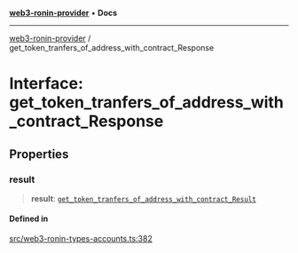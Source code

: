 [**web3-ronin-provider**](../README.md) • **Docs**

***

[web3-ronin-provider](../globals.md) / get\_token\_tranfers\_of\_address\_with\_contract\_Response

# Interface: get\_token\_tranfers\_of\_address\_with\_contract\_Response

## Properties

### result

> **result**: [`get_token_tranfers_of_address_with_contract_Result`](get_token_tranfers_of_address_with_contract_Result.md)

#### Defined in

[src/web3-ronin-types-accounts.ts:382](https://github.com/chuacw/web3-ronin-provider/blob/56fda69eb1bad2d2fd8f29422ffb14cf65ae3973/src/web3-ronin-types-accounts.ts#L382)

